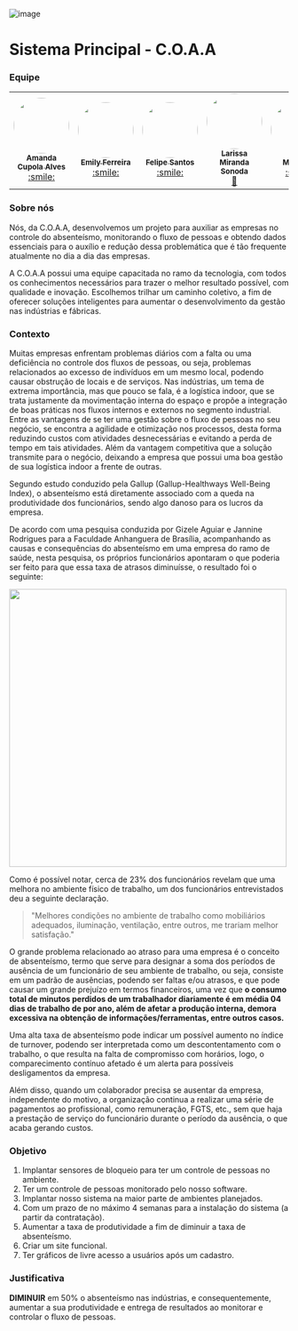 ![image](https://user-images.githubusercontent.com/125617308/236497643-e9ccf2c4-4dd3-48d8-820c-387c6bcffb24.png)
# Sistema Principal - C.O.A.A

### Equipe
<table>
  <tr>
    <td align="center"><a href="https://github.com/AmandaCupolaa"><img style="border-radius: 50%;" src="https://avatars.githubusercontent.com/u/125586676?v=4" width="100px;" alt=""/><br /><sub><b>Amanda Cupola Alves</b></sub></a><br /><a href="#" >:smile:</a></td>
    <td align="center"><a href="https://github.com/emyferreira"><img style="border-radius: 50%;" src="https://avatars.githubusercontent.com/u/125586313?v=4" width="100px;" alt=""/><br /><sub><b>Emily Ferreira</b></sub></a><br /><a href="#" >:smile:</a></td>
    <td align="center"><a href="https://github.com/FelipeSantos-cco"><img style="border-radius: 50%;" src="https://avatars.githubusercontent.com/u/125617308?v=4" width="100px;" alt=""/><br /><sub><b>Felipe Santos</b></sub></a><br /><a href="#">:smile:</a></td>
    <td align="center"><a href="https://github.com/LarissaSonoda"><img style="border-radius: 50%;" src="https://avatars.githubusercontent.com/u/82535458?v=4" width="100px;" alt=""/><br /><sub><b>Larissa Miranda Sonoda</b></sub></a><br /><a href="https://rocketseat.com.br/" title="Rocketseat">🚀</a></td>
    <td align="center"><a href="https://github.com/MarioJuunior"><img style="border-radius: 50%;" src="https://avatars.githubusercontent.com/u/125586110?v=4" width="100px;" alt=""/><br /><sub><b>Mário Jr.</b></sub></a><br /><a href="#">:smile:</a></td>
    <td align="center"><a href="https://github.com/Rafaqwert"><img style="border-radius: 50%;" src="https://avatars.githubusercontent.com/u/125586339?v=4" width="100px;" alt=""/><br /><sub><b>Rafael Rodrigues</b></sub></a><br /><a href="#">:smile:</a></td>
  </tr>
</table>

### Sobre nós
Nós, da C.O.A.A, desenvolvemos um projeto para auxiliar as empresas no controle do absenteísmo, monitorando o fluxo de pessoas e obtendo dados essenciais para o auxílio e redução dessa problemática que é tão frequente atualmente no dia a dia das empresas.

A C.O.A.A possui uma equipe capacitada no ramo da tecnologia, com todos os conhecimentos necessários para trazer o melhor resultado possível, com qualidade e inovação. Escolhemos trilhar um caminho coletivo, a fim de oferecer soluções inteligentes para aumentar o desenvolvimento da gestão nas indústrias e fábricas.

### Contexto
 Muitas empresas enfrentam problemas diários com a falta ou uma deficiência no controle dos fluxos de pessoas, ou seja, problemas relacionados ao excesso de indivíduos em um mesmo local, podendo causar obstrução de locais e de serviços. Nas indústrias, um tema de extrema importância, mas que pouco se fala, é a logística indoor, que se trata justamente da movimentação interna do espaço e propõe a integração de boas práticas nos fluxos internos e externos no segmento industrial. Entre as vantagens de se ter uma gestão sobre o fluxo de pessoas no seu negócio, se encontra a agilidade e otimização nos processos, desta forma reduzindo custos com atividades desnecessárias e evitando a perda de tempo em tais atividades. Além da vantagem competitiva que a solução transmite para o negócio, deixando a empresa que possui uma boa gestão de sua logística indoor a frente de outras.
 
 Segundo estudo conduzido pela Gallup (Gallup-Healthways Well-Being Index), o absenteísmo está diretamente associado com a queda na produtividade dos funcionários, sendo algo danoso para os lucros da empresa.  

De acordo com uma pesquisa conduzida por Gizele Aguiar e Jannine Rodrigues para a Faculdade Anhanguera de Brasília, acompanhando as causas e consequências do absenteísmo em uma empresa do ramo de saúde, nesta pesquisa, os próprios funcionários apontaram o que poderia ser feito para que essa taxa de atrasos diminuísse, o resultado foi o seguinte: 

<img src="https://user-images.githubusercontent.com/125617308/236511896-87151e5e-b430-4e02-92da-667e6d4e1214.png" width="500px;"/>

Como é possível notar, cerca de 23% dos funcionários revelam que uma melhora no ambiente físico de trabalho, um dos funcionários entrevistados deu a seguinte declaração.

> "Melhores condições no ambiente de trabalho como mobiliários adequados, iluminação, ventilação, entre outros, me trariam melhor satisfação."

O grande problema relacionado ao atraso para uma empresa é o conceito de absenteísmo, termo que serve para designar a soma dos períodos de ausência de um funcionário de seu ambiente de trabalho, ou seja, consiste em um padrão de ausências, podendo ser faltas e/ou atrasos, e que pode causar um grande prejuízo em termos financeiros, uma vez que **o consumo total de minutos perdidos de um trabalhador diariamente é em média 04 dias de trabalho de por ano, além de afetar a produção interna, demora excessiva na obtenção de informações/ferramentas, entre outros casos.**

Uma alta taxa de absenteísmo pode indicar um possível aumento no índice de turnover, podendo ser interpretada como um descontentamento com o trabalho, o que resulta na falta de compromisso com horários, logo, o comparecimento contínuo afetado é um alerta para possíveis desligamentos da empresa. 

Além disso, quando um colaborador precisa se ausentar da empresa, independente do motivo, a organização continua a realizar uma série de pagamentos ao profissional, como remuneração, FGTS, etc., sem que haja a prestação de serviço do funcionário durante o período da ausência, o que acaba gerando custos.

### Objetivo 

1. Implantar sensores de bloqueio para ter um controle de pessoas no ambiente.
2. Ter um controle de pessoas monitorado pelo nosso software.
3. Implantar nosso sistema na maior parte de ambientes planejados.
4. Com um prazo de no máximo 4 semanas para a instalação do sistema (a partir da contratação).
5. Aumentar a taxa de produtividade a fim de diminuir a taxa de absenteísmo.
6. Criar um site funcional.
7. Ter gráficos de livre acesso a usuários após um cadastro.

### Justificativa

**DIMINUIR** em 50% o absenteísmo nas indústrias, e consequentemente, aumentar a sua produtividade e entrega de resultados ao monitorar e controlar o fluxo de pessoas.

